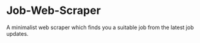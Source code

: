 # Job-Web-Scraper

A minimalist web scraper which finds you a suitable job from the latest job updates.

